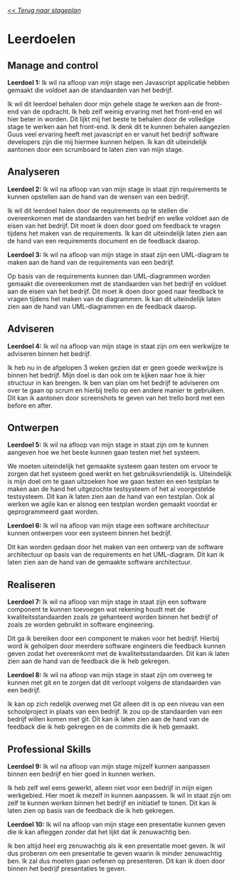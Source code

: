 [*<< Terug naar stageplan*](../stageplan)

# Leerdoelen
## Manage and control


**Leerdoel 1:** Ik wil na afloop van mijn stage een Javascript applicatie hebben gemaakt die voldoet aan
de standaarden van het bedrijf.

Ik wil dit leerdoel behalen door mijn gehele stage te werken aan de front-end van de opdracht. Ik
heb zelf weinig ervaring met het front-end en wil hier beter in worden. Dit lijkt mij het beste te
behalen door de volledige stage te werken aan het front-end. Ik denk dit te kunnen behalen
aangezien Guus veel ervaring heeft met javascript en er vanuit het bedrijf software developers zijn
die mij hiermee kunnen helpen. Ik kan dit uiteindelijk aantonen door een scrumboard te laten zien
van mijn stage.


## Analyseren

**Leerdoel 2:** Ik wil na afloop van van mijn stage in staat zijn requirements te kunnen opstellen aan de
hand van de wensen van een bedrijf.

Ik wil dit leerdoel halen door de requirements op te stellen die overeenkomen met de standaarden
van het bedrijf en welke voldoet aan de eisen van het bedrijf. Dit moet ik doen door goed om
feedback te vragen tijdens het maken van de requirements. Ik kan dit uiteindelijk laten zien aan de
hand van een requirements document en de feedback daarop.

**Leerdoel 3:** Ik wil na afloop van mijn stage in staat zijn een UML-diagram te maken aan de hand van
de requirements van een bedrijf.

Op basis van de requirements kunnen dan UML-diagrammen worden gemaakt die overeenkomen
met de standaarden van het bedrijf en voldoet aan de eisen van het bedrijf. Dit moet ik doen door
goed naar feedback te vragen tijdens het maken van de diagrammen. Ik kan dit uiteindelijk laten zien
aan de hand van UML-diagrammen en de feedback daarop.


## Adviseren

**Leerdoel 4:** Ik wil na afloop van mijn stage in staat zijn om een werkwijze te adviseren binnen het
bedrijf.

Ik heb nu in de afgelopen 3 weken gezien dat er geen goede werkwijze is binnen het bedrijf. Mijn
doel is dan ook om te kijken naar hoe ik hier structuur in kan brengen. Ik ben van plan om het bedrijf
te adviseren om over te gaan op scrum en hierbij trello op een andere manier te gebruiken. Dit kan
ik aantonen door screenshots te geven van het trello bord met een before en after.


## Ontwerpen

**Leerdoel 5:** Ik wil na afloop van mijn stage in staat zijn om te kunnen aangeven hoe we het beste
kunnen gaan testen met het systeem.

We moeten uiteindelijk het gemaakte systeem gaan testen om ervoor te zorgen dat het systeem
goed werkt en het gebruiksvriendelijk is. Uiteindelijk is mijn doel om te gaan uitzoeken hoe we gaan
testen en een testplan te maken aan de hand het uitgezochte testsysteem of het al voorgestelde
testsysteem. Dit kan ik laten zien aan de hand van een testplan. Ook al werken we agile kan er alsnog
een testplan worden gemaakt voordat er geprogrammeerd gaat worden.

**Leerdoel 6:** Ik wil na afloop van mijn stage een software architectuur kunnen ontwerpen voor een
systeem binnen het bedrijf.

Dit kan worden gedaan door het maken van een ontwerp van de software architectuur op basis van
de requirements en het UML-diagram. Dit kan ik laten zien aan de hand van de gemaakte software
architectuur.


## Realiseren

**Leerdoel 7:** Ik wil na afloop van mijn stage in staat zijn een software component te kunnen
toevoegen wat rekening houdt met de kwaliteitsstandaarden zoals ze gehanteerd worden binnen
het bedrijf of zoals ze worden gebruikt in software engineering.

Dit ga ik bereiken door een component te maken voor het bedrijf. Hierbij word ik geholpen door
meerdere software engineers die feedback kunnen geven zodat het overeenkomt met de
kwaliteitsstandaarden. Dit kan ik laten zien aan de hand van de feedback die ik heb gekregen.

**Leerdoel 8:** Ik wil na afloop van mijn stage in staat zijn om overweg te kunnen met git en te zorgen
dat dit verloopt volgens de standaarden van een bedrijf.

Ik kan op zich redelijk overweg met Git alleen dit is op een niveau van een schoolproject in plaats van
een bedrijf. Ik zou op de standaarden van een bedrijf willen komen met git. Dit kan ik laten zien aan
de hand van de feedback die ik heb gekregen en de commits die ik heb gemaakt.


## Professional Skills

**Leerdoel 9:** Ik wil na afloop van mijn stage mijzelf kunnen aanpassen binnen een bedrijf en hier goed
in kunnen werken.

Ik heb zelf wel eens gewerkt, alleen niet voor een bedrijf in mijn eigen werkgebied. Hier moet ik
mezelf in kunnen aanpassen. Ik wil in staat zijn om zelf te kunnen werken binnen het bedrijf en
initiatief te tonen. Dit kan ik laten zien op basis van de feedback die ik heb gekregen.

**Leerdoel 10:** Ik wil na afloop van mijn stage een presentatie kunnen geven die ik kan afleggen zonder
dat het lijkt dat ik zenuwachtig ben.

Ik ben altijd heel erg zenuwachtig als ik een presentatie moet geven. Ik wil dus proberen om een
presentatie te geven waarin ik minder zenuwachtig ben. Ik zal dus moeten gaan oefenen op
presenteren. Dit kan ik doen door binnen het bedrijf presentaties te geven.